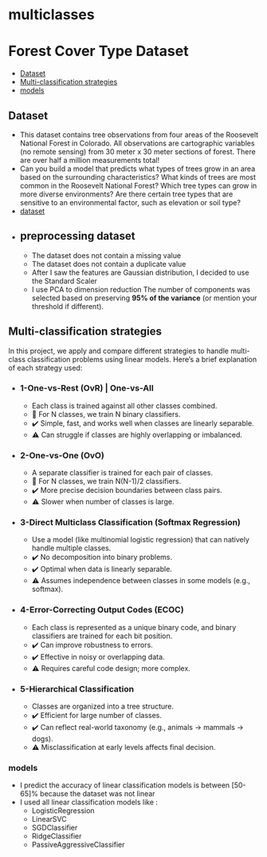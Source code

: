 


# multiclasses 
# Forest Cover Type Dataset
- [Dataset](#dataset)
- [Multi-classification strategies](#multi-classification-strategies)
- [models](#models)

## Dataset
  - This dataset contains tree observations from four areas of the Roosevelt National Forest in Colorado. All observations are cartographic variables (no remote sensing) from 30 meter x 30 meter sections of forest. There are over half a million measurements total!
  - Can you build a model that predicts what types of trees grow in an area based on the surrounding characteristics? 
What kinds of trees are most common in the Roosevelt National Forest?
Which tree types can grow in more diverse environments? Are there certain tree types that are sensitive to an environmental factor, such as elevation or soil type?
  - [dataset](https://www.kaggle.com/datasets/uciml/forest-cover-type-dataset/data)
 - ## preprocessing dataset 
     - The dataset does not contain a missing value
     - The dataset does not contain a duplicate value
     - After I saw the features are Gaussian distribution, I decided to use the Standard Scaler
     - I use PCA to dimension reduction The number of components was selected based on preserving **95% of the variance** (or mention your threshold if different).

## Multi-classification strategies
  In this project, we apply and compare different strategies to handle multi-class classification problems using linear models. Here’s a brief explanation of each strategy used:


  - ### 1-One-vs-Rest (OvR) | One-vs-All
      - Each class is trained against all other classes combined.
      - 📌 For N classes, we train N binary classifiers.
      - ✔️ Simple, fast, and works well when classes are linearly separable.
      - ⚠️ Can struggle if classes are highly overlapping or imbalanced.


  - ### 2-One-vs-One (OvO)
    - A separate classifier is trained for each pair of classes.
    - 📌 For N classes, we train N(N-1)/2 classifiers.
    - ✔️ More precise decision boundaries between class pairs.
    - ⚠️ Slower when number of classes is large.


  - ### 3-Direct Multiclass Classification (Softmax Regression)
     - Use a model (like multinomial logistic regression) that can natively handle multiple classes.
     - ✔️ No decomposition into binary problems.
     - ✔️ Optimal when data is linearly separable.
     - ⚠️ Assumes independence between classes in some models (e.g., softmax).


  - ### 4-Error-Correcting Output Codes (ECOC)	
      - Each class is represented as a unique binary code, and binary classifiers are trained for each bit position.
      - ✔️ Can improve robustness to errors.
      - ✔️ Effective in noisy or overlapping data.
      - ⚠️ Requires careful code design; more complex.


  - ### 5-Hierarchical Classification	
      - Classes are organized into a tree structure.
      - ✔️ Efficient for large number of classes.
      - ✔️ Can reflect real-world taxonomy (e.g., animals → mammals → dogs).
      - ⚠️ Misclassification at early levels affects final decision.


### models
- I predict the accuracy of linear classification models is between [50-65]% because the dataset was not linear
- I used all linear classification models like :
  - LogisticRegression
  - LinearSVC
  - SGDClassifier
  - RidgeClassifier
  - PassiveAggressiveClassifier


